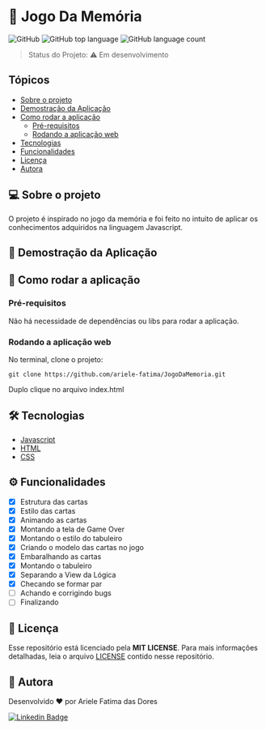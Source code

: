 # :elephant: Jogo Da Memória
![GitHub](https://img.shields.io/github/license/ariele-fatima/JogoDaMemoria?style=plastic)
![GitHub top language](https://img.shields.io/github/languages/top/ariele-fatima/JogoDaMemoria?style=plastic)
![GitHub language count](https://img.shields.io/github/languages/count/ariele-fatima/JogoDaMemoria?style=plastic)

> Status do Projeto: :warning: Em desenvolvimento


## Tópicos 

* [Sobre o projeto](#-sobre-o-projeto)
* [Demostração da Aplicação](#-demostração-da-aplicação)
* [Como rodar a aplicação](#-como-rodar-a-aplicação)
  * [Pré-requisitos](#pré-requisitos)
  * [Rodando a aplicação web](#rodando-a-aplicação-web)
* [Tecnologias](#-tecnologias)
* [Funcionalidades](#-funcionalidades)
* [Licença](#-licença)
* [Autora](#-autora)


## 💻 Sobre o projeto

O projeto é inspirado no jogo da memória e foi feito no intuito de aplicar os conhecimentos adquiridos na linguagem Javascript.



## 🎨 Demostração da Aplicação

## 🚀 Como rodar a aplicação

### Pré-requisitos
Não há necessidade de dependências ou libs para rodar a aplicação.

### Rodando a aplicação web
No terminal, clone o projeto: 

```
git clone https://github.com/ariele-fatima/JogoDaMemoria.git
```

Duplo clique no arquivo index.html

## 🛠 Tecnologias

- [Javascript](https://developer.mozilla.org/pt-BR/docs/Web/JavaScript)
- [HTML](https://developer.mozilla.org/pt-BR/docs/Web/HTML)
- [CSS](https://developer.mozilla.org/pt-BR/docs/Web/CSS)

## ⚙ Funcionalidades

- [x]  Estrutura das cartas
- [x]  Estilo das cartas
- [x]  Animando as cartas
- [x]  Montando a tela de Game Over
- [x]  Montando o estilo do tabuleiro
- [x]  Criando o modelo das cartas no jogo
- [x]  Embaralhando as cartas
- [x]  Montando o tabuleiro
- [x]  Separando a View da Lógica
- [x]  Checando se formar par
- [ ]  Achando e corrigindo bugs
- [ ]  Finalizando

## 📝 Licença

Esse repositório está licenciado pela **MIT LICENSE**. Para mais informações detalhadas, leia o arquivo [LICENSE](./LICENSE) contido nesse repositório.

## 🦸 Autora

Desenvolvido ❤️ por Ariele Fatima das Dores

[![Linkedin Badge](https://img.shields.io/badge/-Ariele-blue?style=flat-square&logo=Linkedin&logoColor=white&link=https://www.linkedin.com/in/ariele-fatima-057579191/)](https://www.linkedin.com/in/ariele-fatima-057579191/) 

